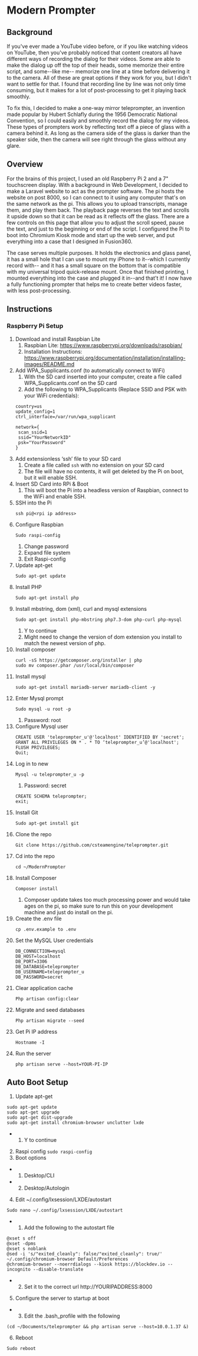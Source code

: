 # Modern Prompter
## Background
If you've ever made a YouTube video before, or if you like watching videos on YouTube, then you've probably noticed that content creators all have different ways of recording the dialog for their videos. Some are able to make the dialog up off the top of their heads, some memorize their entire script, and some--like me-- memorize one line at a time before delivering it to the camera. All of these are great options if they work for you, but I didn't want to settle for that. I found that recording line by line was not only time consuming, but it makes for a lot of post-processing to get it playing back smoothly.

To fix this, I decided to make a one-way mirror teleprompter, an invention made popular by Hubert Schlafly during the 1956 Democratic National Convention, so I could easily and smoothly record the dialog for my videos. These types of prompters work by reflecting text off a piece of glass with a camera behind it. As long as the camera side of the glass is darker than the speaker side, then the camera will see right through the glass without any glare. 

## Overview

For the brains of this project, I used an old Raspberry Pi 2 and a 7" touchscreen display. With a background in Web Development, I decided to make a Laravel website to act as the prompter software. The pi hosts the website on post 8000, so I can connect to it using any computer that's on the same network as the pi. This allows you to upload transcripts, manage them, and play them back. The playback page reverses the text and scrolls it upside down so that it can be read as it reflects off the glass. There are a few controls on this page that allow you to adjust the scroll speed, pause the text, and just to the beginning or end of the script. I configured the Pi to boot into Chromium Kiosk mode and start up the web server, and put everything into a case that I designed in Fusion360.

The case serves multiple purposes. It holds the electronics and glass panel, it has a small hole that I can use to mount my iPhone to it--which I currently record with-- and it has a small square on the bottom that is compatible with my universal tripod quick-release mount. Once that finished printing, I mounted everything into the case and plugged it in--and that't it! I now have a fully functioning prompter that helps me to create better videos faster, with less post-processing.

## Instructions
### Raspberry Pi Setup
1. Download and install Raspbian Lite
    1. Raspbian Lite: https://www.raspberrypi.org/downloads/raspbian/
    1. Installation Instructions: https://www.raspberrypi.org/documentation/installation/installing-images/README.md
1. Add WPA_Supplicants.conf (to automatically connect to WiFi)
    1. With the SD card inserted into your computer, create a file called WPA_Supplicants.conf on the SD card
    1. Add the following to WPA_Supplicants (Replace SSID and PSK with your WiFi credentials):
    ```
    country=us
    update_config=1
    ctrl_interface=/var/run/wpa_supplicant

    network={
     scan_ssid=1
     ssid="YourNetworkID"
     psk="YourPassword"
    }
    ```
1. Add extensionless ‘ssh’ file to your SD card
    1. Create a file called `ssh` with no extension on your SD card
    1. The file will have no contents, it will get deleted by the Pi on boot, but it will enable SSH.
1. Insert SD Card into RPi & Boot
    1. This will boot the Pi into a headless version of Raspbian, connect to the WiFi and enable SSH.
1. SSH into the Pi
    ```
    ssh pi@<rpi ip address>
    ```
1. Configure Raspbian
    ```
    Sudo raspi-config
    ```
    1. Change password
    1. Expand file system
    1. Exit Raspi-config
1. Update apt-get
    ```
    Sudo apt-get update
    ```
1. Install PHP
    ```
    Sudo apt-get install php
    ```
1. Install mbstring, dom (xml), curl and mysql extensions
    ```
    Sudo apt-get install php-mbstring php7.3-dom php-curl php-mysql
    ```
    1. Y to continue
    1. Might need to change the version of dom extension you install to match the newest version of php.
1. Install composer
    ```
    curl -sS https://getcomposer.org/installer | php
    sudo mv composer.phar /usr/local/bin/composer
    ```
1. Install mysql
    ```
    sudo apt-get install mariadb-server mariadb-client -y
    ```
1. Enter Mysql prompt
    ```
    Sudo mysql -u root -p
    ```
    1. Password: root
1. Configure Mysql user
    ```
    CREATE USER 'teleprompter_u'@'localhost' IDENTIFIED BY 'secret';
    GRANT ALL PRIVILEGES ON * . * TO ‘teleprompter_u’@'localhost';
    FLUSH PRIVILEGES;
    Quit;
    ```
1. Log in to new 
    ```
    Mysql -u teleprompter_u -p 
    ```
    1. Password: secret
    ```
    CREATE SCHEMA teleprompter;
    exit;
    ```
1. Install Git
    ```
    Sudo apt-get install git
    ```
1. Clone the repo
    ```
    Git clone https://github.com/csteamengine/teleprompter.git
    ```
1. Cd into the repo
    ```
    cd ~/ModernPrompter
    ```
1. Install Composer
    ```
    Composer install
    ```
    1. Composer update takes too much processing power and would take ages on the pi, so make sure to run this on your development machine and just do install on the pi.
1. Create the .env file
    ```
    cp .env.example to .env
    ```
1. Set the MySQL User credentials
    ```
    DB_CONNECTION=mysql
    DB_HOST=localhost
    DB_PORT=3306
    DB_DATABASE=teleprompter
    DB_USERNAME=teleprompter_u
    DB_PASSWORD=secret
    ```
1. Clear application cache
    ```
    Php artisan config:clear
    ```
1. Migrate and seed databases
    ```
    Php artisan migrate --seed
    ```
1. Get Pi IP address
    ```
    Hostname -I
    ```
1. Run the server
    ```
    php artisan serve --host=YOUR-PI-IP
    ```

## Auto Boot Setup
1. Update apt-get
```
sudo apt-get update
sudo apt-get upgrade
sudo apt-get dist-upgrade
sudo apt-get install chromium-browser unclutter lxde
```
- 1. Y to continue
2. Raspi config
```sudo raspi-config```
3. Boot options
- 1. Desktop/CLI
- 2. Desktop/Autologin
4. Edit ~/.config/lxsession/LXDE/autostart
```
Sudo nano ~/.config/lxsession/LXDE/autostart
```
- 1. Add the following to the autostart file
```
@xset s off
@xset -dpms
@xset s noblank
@sed -i 's/"exited_cleanly": false/"exited_cleanly": true/' ~/.config/chromium-browser Default/Preferences
@chromium-browser --noerrdialogs --kiosk https://blockdev.io --incognito --disable-translate
```
- 2. Set it to the correct url http://YOURIPADDRESS:8000
5. Configure the server to startup at boot
- 3. Edit the .bash_profile with the following
```
(cd ~/Documents/teleprompter && php artisan serve --host=10.0.1.37 &)
```
6. Reboot
```
Sudo reboot
```

